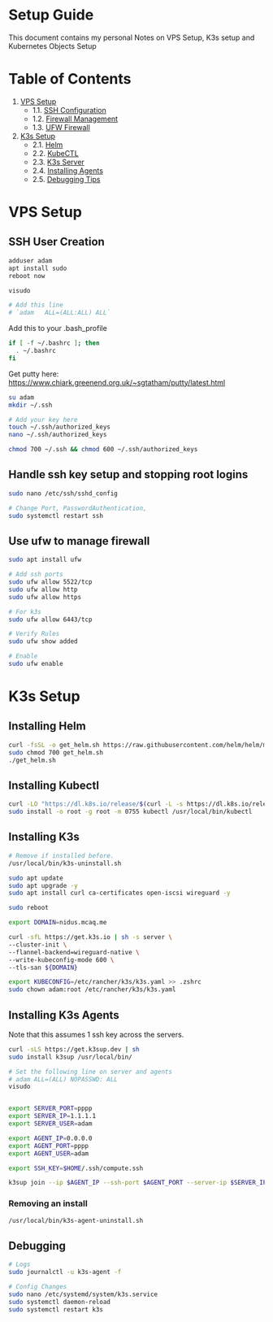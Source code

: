 # Setup Guide

This document contains my personal Notes on VPS Setup, K3s setup and Kubernetes Objects Setup

# Table of Contents
1. [VPS Setup](#vps-setup)
    - 1.1. [SSH Configuration](#ssh-user-creation)
    - 1.2. [Firewall Management](#Handle-ssh-key-setup-and-stopping-root-logins)
    - 1.3. [UFW Firewall](#Use-ufw-to-manage-firewall)
2. [K3s Setup](#k3s-setup)
    - 2.1. [Helm](#installing-helm)
    - 2.2. [KubeCTL](#Installing-Kubectl)
    - 2.3. [K3s Server](#Installing-k3s)
    - 2.4. [Installing Agents](#Installing-K3s-Agents)
    - 2.5. [Debugging Tips](#Debugging)


# VPS Setup

## SSH User Creation

```bash
adduser adam
apt install sudo
reboot now

visudo

# Add this line
# `adam   ALL=(ALL:ALL) ALL`
```

Add this to your .bash_profile
```bash
if [ -f ~/.bashrc ]; then
  . ~/.bashrc
fi
```

Get putty here: https://www.chiark.greenend.org.uk/~sgtatham/putty/latest.html

```bash
su adam
mkdir ~/.ssh

# Add your key here
touch ~/.ssh/authorized_keys
nano ~/.ssh/authorized_keys

chmod 700 ~/.ssh && chmod 600 ~/.ssh/authorized_keys
```

## Handle ssh key setup and stopping root logins

```bash
sudo nano /etc/ssh/sshd_config

# Change Port, PasswordAuthentication,
sudo systemctl restart ssh
```

## Use ufw to manage firewall

```bash
sudo apt install ufw

# Add ssh ports
sudo ufw allow 5522/tcp
sudo ufw allow http
sudo ufw allow https

# For k3s
sudo ufw allow 6443/tcp

# Verify Rules
sudo ufw show added

# Enable
sudo ufw enable
```

# K3s Setup

## Installing Helm

```bash
curl -fsSL -o get_helm.sh https://raw.githubusercontent.com/helm/helm/main/scripts/get-helm-3
sudo chmod 700 get_helm.sh
./get_helm.sh
```

## Installing Kubectl

```bash
curl -LO "https://dl.k8s.io/release/$(curl -L -s https://dl.k8s.io/release/stable.txt)/bin/linux/amd64/kubectl"
sudo install -o root -g root -m 0755 kubectl /usr/local/bin/kubectl
```

## Installing K3s

```bash
# Remove if installed before.
/usr/local/bin/k3s-uninstall.sh

sudo apt update
sudo apt upgrade -y
sudo apt install curl ca-certificates open-iscsi wireguard -y

sudo reboot

export DOMAIN=nidus.mcaq.me

curl -sfL https://get.k3s.io | sh -s server \
--cluster-init \
--flannel-backend=wireguard-native \
--write-kubeconfig-mode 600 \
--tls-san ${DOMAIN}
```

```bash
export KUBECONFIG=/etc/rancher/k3s/k3s.yaml >> .zshrc
sudo chown adam:root /etc/rancher/k3s/k3s.yaml
```

## Installing K3s Agents

Note that this assumes 1 ssh key across the servers.

```bash
curl -sLS https://get.k3sup.dev | sh
sudo install k3sup /usr/local/bin/

# Set the following line on server and agents
# adam ALL=(ALL) NOPASSWD: ALL
visudo
```

```bash

export SERVER_PORT=pppp
export SERVER_IP=1.1.1.1
export SERVER_USER=adam

export AGENT_IP=0.0.0.0
export AGENT_PORT=pppp
export AGENT_USER=adam

export SSH_KEY=$HOME/.ssh/compute.ssh

k3sup join --ip $AGENT_IP --ssh-port $AGENT_PORT --server-ip $SERVER_IP --server-user $SERVER_USER --user $AGENT_USER --ssh-key $SSH_KEY --server-ssh-port $SERVER_PORT
```

### Removing an install

```bash
/usr/local/bin/k3s-agent-uninstall.sh
```

## Debugging

```bash
# Logs
sudo journalctl -u k3s-agent -f

# Config Changes
sudo nano /etc/systemd/system/k3s.service
sudo systemctl daemon-reload
sudo systemctl restart k3s
```
